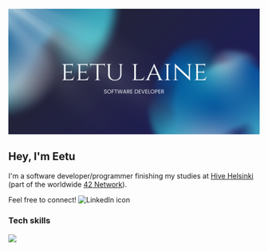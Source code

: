 ![Eetu Laine Banner](https://github.com/eetuhki/eetuhki/blob/main/eetu_laine_banner.png?raw=true)
## Hey, I'm Eetu 
I'm a software developer/programmer finishing my studies at [Hive Helsinki](https://www.hive.fi/en/) (part of the worldwide [42 Network](https://www.42network.org/)).

Feel free to connect!
![LinkedIn icon](https://img.shields.io/badge/LinkedIn-0077B5?style=for-the-badge&logo=linkedin&logoColor=white)

### Tech skills

<div>
  <img align="center" src="https://skillicons.dev/icons?i=c,cpp,javascript,html,css,bash,linux,git,vscode,cloudflare,docker,ps&perline=6" />
</div>
